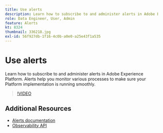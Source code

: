```yaml
---
title: Use alerts
description: Learn how to subscribe to and administer alerts in Adobe Experience Platform. Alerts help you monitor various processes to make sure your Platform implementation is running smoothly.
role: Data Engineer, User, Admin
feature: Alerts
kt: 8324
thumbnail: 336218.jpg
exl-id: 56f927db-1f16-4c0b-a0e0-a25e43f1a535
---
```

# Use alerts

Learn how to subscribe to and administer alerts in Adobe Experience Platform. Alerts help you monitor various processes to make sure your Platform implementation is running smoothly.

>[!VIDEO](https://video.tv.adobe.com/v/336218?quality=12&learn=on)

## Additional Resources

* [Alerts documentation](https://experienceleague.adobe.com/docs/experience-platform/observability/alerts/overview.html)
* [Observability API](https://www.adobe.io/experience-platform-apis/references/observability-insights/)
